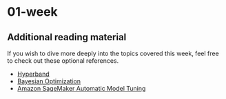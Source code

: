 # 01-week

## Additional reading material

If you wish to dive more deeply into the topics covered this week, feel free to check out these optional references.

+ [Hyperband](https://arxiv.org/pdf/1603.06560.pdf)
+ [Bayesian Optimization](https://arxiv.org/pdf/1206.2944.pdf)
+ [Amazon SageMaker Automatic Model Tuning](https://arxiv.org/pdf/2012.08489.pdf)
